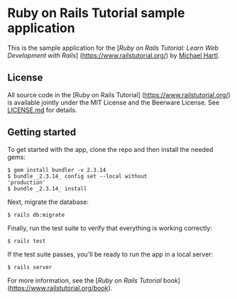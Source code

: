 # Ruby on Rails Tutorial sample application
This is the sample application for the
[*Ruby on Rails Tutorial:
Learn Web Development with Rails*]
(https://www.railstutorial.org/)
by [Michael Hartl](https://www.michaelhartl.com/).
## License
All source code in the [Ruby on Rails Tutorial]
(https://www.railstutorial.org/)
is available jointly under the MIT License and the
Beerware License. See
[LICENSE.md](LICENSE.md) for details.
## Getting started
To get started with the app, clone the repo and then
install the needed gems:
```
$ gem install bundler -v 2.3.14
$ bundle _2.3.14_ config set --local without
'production'
$ bundle _2.3.14_ install
```
Next, migrate the database:
```
$ rails db:migrate
```
Finally, run the test suite to verify that everything is
working correctly:
```
$ rails test
```
If the test suite passes, you'll be ready to run the app
in a local server:
```
$ rails server
```
For more information, see the
[*Ruby on Rails Tutorial* book]
(https://www.railstutorial.org/book).